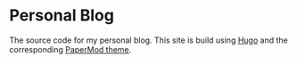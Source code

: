 # Personal Blog

The source code for my personal blog. This site is build using [Hugo](https://gohugo.io/) and the corresponding [PaperMod theme](https://github.com/adityatelange/hugo-PaperMod).
